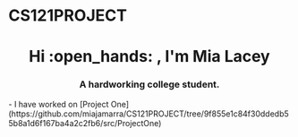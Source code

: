  # CS121PROJECT
<h1 align="center"> Hi :open_hands: , I'm Mia Lacey </h1>
<h3 align="center">   A hardworking college student.</h3>
- I have worked on [Project One](https://github.com/miajamarra/CS121PROJECT/tree/9f855e1c84f30ddedb55b8a1d6f167ba4a2c2fb6/src/ProjectOne)
